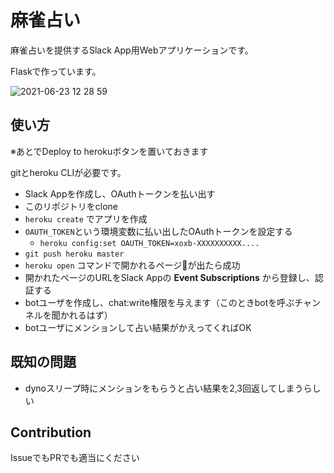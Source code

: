 # 麻雀占い

麻雀占いを提供するSlack App用Webアプリケーションです。

Flaskで作っています。

![ 2021-06-23 12 28 59](https://user-images.githubusercontent.com/2645151/123031043-a2c72680-d41e-11eb-8a67-7544e4232984.png)


## 使い方
※あとでDeploy to herokuボタンを置いておきます

gitとheroku CLIが必要です。

- Slack Appを作成し、OAuthトークンを払い出す
- このリポジトリをclone
- `heroku create` でアプリを作成
- `OAUTH_TOKEN`という環境変数に払い出したOAuthトークンを設定する
  - `heroku config:set OAUTH_TOKEN=xoxb-XXXXXXXXXX....`
- `git push heroku master`
- `heroku open` コマンドで開かれるページ:blowfish:が出たら成功
- 開かれたページのURLをSlack Appの **Event Subscriptions** から登録し、認証する
- botユーザを作成し、chat:write権限を与えます（このときbotを呼ぶチャンネルを聞かれるはず）
- botユーザにメンションして占い結果がかえってくればOK


## 既知の問題
- dynoスリープ時にメンションをもらうと占い結果を2,3回返してしまうらしい

## Contribution
IssueでもPRでも適当にください
